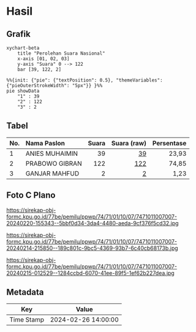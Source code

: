 # Hasil

## Grafik

```mermaid
xychart-beta
    title "Perolehan Suara Nasional"
    x-axis [01, 02, 03]
    y-axis "Suara" 0 --> 122
    bar [39, 122, 2]
```

```mermaid
%%{init: {"pie": {"textPosition": 0.5}, "themeVariables": {"pieOuterStrokeWidth": "5px"}} }%%
pie showData
    "1" : 39
    "2" : 122
    "3" : 2
```

## Tabel

| No. | Nama Paslon    | Suara | Suara (raw) | Persentase |
|:--- |:-------------- | -----:| -----------:| ----------:|
| 1   | ANIES MUHAIMIN | 39    | [39][p-1]   | 23,93      |
| 2   | PRABOWO GIBRAN | 122   | [122][p-2]  | 74,85      |
| 3   | GANJAR MAHFUD  | 2     | [2][p-3]    | 1,23       |


[p-1]: https://github.com/gigit-pemilu/pemilu-2024/blob/main/pilpres/hitung-suara/sub/74-sulawesi-tenggara/sub/71-kota-kendari/sub/01-mandonga/sub/1007-labibia/sub/007-tps/sub/paslon-1.txt
[p-2]: https://github.com/gigit-pemilu/pemilu-2024/blob/main/pilpres/hitung-suara/sub/74-sulawesi-tenggara/sub/71-kota-kendari/sub/01-mandonga/sub/1007-labibia/sub/007-tps/sub/paslon-2.txt
[p-3]: https://github.com/gigit-pemilu/pemilu-2024/blob/main/pilpres/hitung-suara/sub/74-sulawesi-tenggara/sub/71-kota-kendari/sub/01-mandonga/sub/1007-labibia/sub/007-tps/sub/paslon-3.txt

## Foto C Plano

https://sirekap-obj-formc.kpu.go.id/77be/pemilu/ppwp/74/71/01/10/07/7471011007007-20240220-155343--5bbf0d34-3da4-4480-aeda-9cf376f5cd32.jpg

https://sirekap-obj-formc.kpu.go.id/77be/pemilu/ppwp/74/71/01/10/07/7471011007007-20240214-215850--189c801c-9bc5-4369-93b7-6c40cb68173b.jpg

https://sirekap-obj-formc.kpu.go.id/77be/pemilu/ppwp/74/71/01/10/07/7471011007007-20240215-012529--1284ccbd-6070-41ee-89f5-1ef62b227dea.jpg


## Metadata

| Key        | Value               |
| ---------- | ------------------- |
| Time Stamp | 2024-02-26 14:00:00 |



